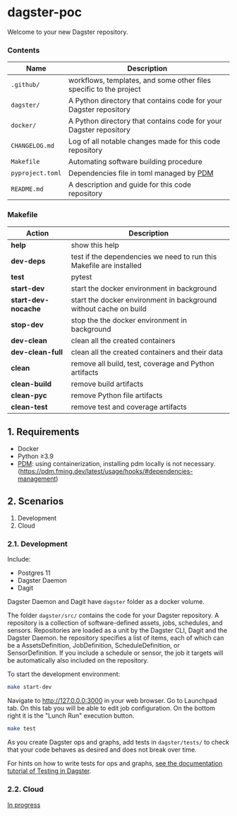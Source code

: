 # dagster-poc

Welcome to your new Dagster repository.

### Contents

| Name                     | Description                                                                       |
| ------------------------ | --------------------------------------------------------------------------------- |
| `.github/`               | workflows, templates, and some other files specific to the project                |
| `dagster/`               | A Python directory that contains code for your Dagster repository                 |
| `docker/`                | A Python directory that contains code for your Dagster repository                 |
| `CHANGELOG.md`           | Log of all notable changes made for this code repository                          |
| `Makefile`               | Automating software building procedure                                            |
| `pyproject.toml`         | Dependencies file in toml managed by [PDM](https://github.com/pdm-project/pdm)    |
| `README.md`              | A description and guide for this code repository                                  |

### Makefile

| Action                | Description                                                         |
| --------------------- | ------------------------------------------------------------------- |
| **help**              | show this help                                                      |
| **dev-deps**          | test if the dependencies we need to run this Makefile are installed |
| **test**              | pytest                                                              |
| **start-dev**         | start the docker environment in background                          |
| **start-dev-nocache** | start the docker environment in background without cache on build   |
| **stop-dev**          | stop the the docker environment in background                       |
| **dev-clean**         | clean all the created containers                                    |
| **dev-clean-full**    | clean all the created containers and their data                     |
| **clean**             | remove all build, test, coverage and Python artifacts               |
| **clean-build**       | remove build artifacts                                              |
| **clean-pyc**         | remove Python file artifacts                                        |
| **clean-test**        | remove test and coverage artifacts                                  |

## 1. Requirements

- Docker
- Python ≥3.9
- [PDM](https://pdm.fming.dev/latest/#installation): using containerization, installing pdm locally is not necessary.(https://pdm.fming.dev/latest/usage/hooks/#dependencies-management)

## 2. Scenarios

1. Development
2. Cloud
### 2.1. Development

Include:
- Postgres 11
- Dagster Daemon
- Dagit

Dagster Daemon and Dagit have `dagster` folder as a docker volume.

The folder `dagster/src/` contains the code for your Dagster repository. A repository is a collection of software-defined assets, jobs, schedules, and sensors. Repositories are loaded as a unit by the Dagster CLI, Dagit and the Dagster Daemon. he repository specifies a list of items, each of which can be a AssetsDefinition, JobDefinition, ScheduleDefinition, or SensorDefinition. If you include a schedule or sensor, the job it targets will be automatically also included on the repository.

To start the development environment:
```bash
make start-dev
```

Navigate to http://127.0.0.0:3000 in your web browser.
Go to Launchpad tab. On this tab you will be able to edit job configuration. 
On the bottom right it is the "Lunch Run" execution button.

```bash
make test
```

As you create Dagster ops and graphs, add tests in `dagster/tests/` to check that your
code behaves as desired and does not break over time.

For hints on how to write tests for ops and graphs,
[see the documentation tutorial of Testing in Dagster](https://docs.dagster.io/tutorial/testable).
### 2.2. Cloud

[In progress]()



